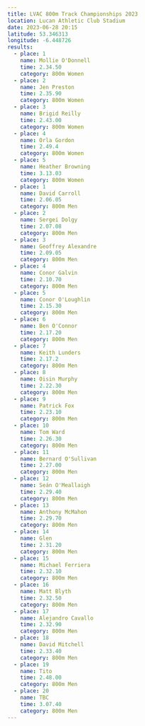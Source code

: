 ```yaml
---
title: LVAC 800m Track Championships 2023
location: Lucan Athletic Club Stadium  
date: 2023-06-28 20:15
latitude: 53.346313 
longitude: -6.448726
results:
  - place: 1
    name: Mollie O'Donnell
    time: 2.34.50
    category: 800m Women
  - place: 2
    name: Jen Preston
    time: 2.35.90
    category: 800m Women
  - place: 3
    name: Brigid Reilly
    time: 2.43.00
    category: 800m Women
  - place: 4
    name: Orla Gordon
    time: 2.49.4
    category: 800m Women
  - place: 5
    name: Heather Browning
    time: 3.13.03
    category: 800m Women
  - place: 1
    name: David Carroll
    time: 2.06.05
    category: 800m Men
  - place: 2
    name: Sergei Dolgy
    time: 2.07.08
    category: 800m Men
  - place: 3
    name: Geoffrey Alexandre
    time: 2.09.05
    category: 800m Men
  - place: 4
    name: Conor Galvin
    time: 2.10.70
    category: 800m Men
  - place: 5
    name: Conor O'Loughlin
    time: 2.15.30
    category: 800m Men
  - place: 6
    name: Ben O'Connor
    time: 2.17.20
    category: 800m Men
  - place: 7
    name: Keith Lunders
    time: 2.17.2
    category: 800m Men
  - place: 8
    name: Oisin Murphy
    time: 2.22.30
    category: 800m Men
  - place: 9
    name: Patrick Fox
    time: 2.23.10
    category: 800m Men
  - place: 10
    name: Tom Ward
    time: 2.26.30
    category: 800m Men
  - place: 11
    name: Bernard O'Sullivan
    time: 2.27.00
    category: 800m Men
  - place: 12
    name: Seán O'Meallaigh
    time: 2.29.40
    category: 800m Men    
  - place: 13
    name: Anthony McMahon
    time: 2.29.70
    category: 800m Men
  - place: 14
    name: Glen
    time: 2.31.20
    category: 800m Men
  - place: 15
    name: Michael Ferriera
    time: 2.32.10
    category: 800m Men
  - place: 16
    name: Matt Blyth
    time: 2.32.50
    category: 800m Men
  - place: 17
    name: Alejandro Cavallo
    time: 2.32.90
    category: 800m Men
  - place: 18
    name: David Mitchell
    time: 2.33.40
    category: 800m Men
  - place: 19
    name: Tito
    time: 2.48.00
    category: 800m Men
  - place: 20
    name: TBC
    time: 3.07.40
    category: 800m Men
---
```

